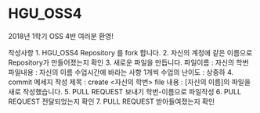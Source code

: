 # HGU_OSS4
2018년 1학기 OSS 4반 여러분 환영!

작성사항
	1. HGU_OSS4 Repository 를 fork 합니다.
	2. 자신의 계정에 같은 이름으로 Repository가 만들어졌는지 확인
  3. 새로운 파일을 만듭니다.
				파일이름 : 자신의 학번
				파일내용 : 자신의 이름
	  							수업시간에 바라는 사항 1개씩
									수업의 난이도 : 상중하
	4. commit 메세지 작성
				제목 : create <자신의 학번> file
				내용 : [자신의 이름]의 파일을 새로 작성했습니다.
	5. PULL REQUEST 보내기
				학번-이름으로 파일작성
	6. PULL REQUEST 전달되었는지 확인
	7. PULL REQUEST 받아들여졌는지 확인
